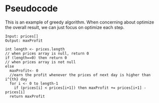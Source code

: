 # Pseudocode
This is an example of greedy algorithm. When concerning about optimize the overall result, we can just focus on optimize each step.
```
Input: prices[]
Output: maxProfit

int length <- prices.length
// when prices array is null, return 0
if (length==0) then return 0
// when prices array is not null
else 
  maxProfit<- 0
  //earn the profit whenever the prices of next day is higher than i^{th} day
  for i <- 0 to length-1
    if (prices[i] < prices[i+1]) then maxProfit += prices[i+1] - prices[i]
  return maxProfit 
```
